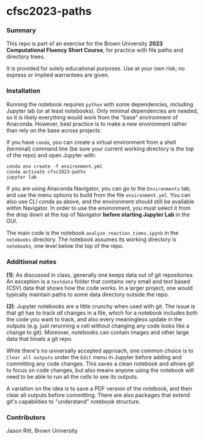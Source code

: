 # cfsc2023-paths

### Summary

This repo is part of an exercise for the Brown University **2023 Computational Fluency Short Course**, for practice with file paths and directory trees.

It is provided for solely educational purposes. Use at your own risk; no express or implied warrantees are given.

### Installation

Running the notebook requires `python` with some dependencies, including Jupyter lab (or at least notebooks). Only minimal dependencies are needed, so it is likely everything would work from the "base" environment of Anaconda. However, best practice is to make a new environment rather than rely on the base across projects.

If you have `conda`, you can create a virtual environment from a shell (terminal) command line (be sure your current working directory is the top of the repo) and open Jupyter with:

```
conda env create -f environment.yml
conda activate cfsc2023-paths
jupyter lab
```

If you are using Anaconda Navigator, you can go to the `Environments` tab, and use the menu options to build from the file `environment.yml`.  You can also use CLI conda as above, and the environment should still be available within Navigator. In order to use the environment, you must select it from the drop down at the top of Navigator **before starting Jupyter Lab** in the GUI.

The main code is the notebook `analyze_reaction_times.ipynb` in the `notebooks` directory. The notebook assumes its working directory is `notebooks`, one level below the top of the repo.

### Additional notes

**(1)**: As discussed in class, generally one keeps data out of git repositories. An exception is a `testdata` folder that contains very small and text based (CSV) data that shows how the code works. In a larger project, one would typically maintain paths to some data directory outside the repo.

**(2)**: Jupyter notebooks are a little crunchy when used with git. The issue is that git has to track *all* changes in a file, which for a notebook includes both the code you want to track, and also every meaningless update in the outputs (e.g. just rerunning a cell without changing any code looks like a change to git). Moreover, notebooks can contain images and other large data that bloats a git repo.

While there's no universally accepted approach, one common choice is to `Clear all outputs` under the `Edit` menu in Jupyter before adding and committing any code changes. This saves a clean notebook and allows git to focus on code changes, but also means anyone using the notebook will need to be able to run all the cells to see its outputs.

A variation on the idea is to save a PDF version of the notebook, and then clear all outputs before committing. There are also packages that extend git's capabilities to "understand" notebook structure.

### Contributors

Jason Ritt, Brown University
